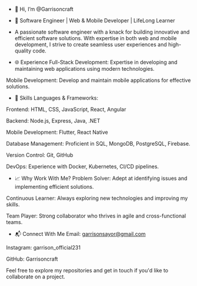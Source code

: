 - 👋 Hi, I’m @Garrisoncraft

- 🌟 Software Engineer | Web & Mobile Developer | LifeLong Learner

- A passionate software engineer with a knack for building innovative and efficient software solutions. With expertise in both web and mobile development, I strive to create seamless user experiences and high-quality code.

- 🌐 Experience
Full-Stack Development: Expertise in developing and maintaining web applications using modern technologies.

Mobile Development: Develop and maintain mobile applications for effective solutions.

- 🎯 Skills
Languages & Frameworks:

Frontend: HTML, CSS, JavaScript, React, Angular

Backend: Node.js, Express, Java, .NET

Mobile Development: Flutter, React Native

Database Management: Proficient in SQL, MongoDB, PostgreSQL, Firebase.

Version Control: Git, GitHub

DevOps: Experience with Docker, Kubernetes, CI/CD pipelines.

- 📈 Why Work With Me?
Problem Solver: Adept at identifying issues and implementing efficient solutions.

Continuous Learner: Always exploring new technologies and improving my skills.

Team Player: Strong collaborator who thrives in agile and cross-functional teams.

- 📬 Connect With Me
Email: garrisonsayor@gmail.com

Instagram: garrison_official231

GitHub: Garrisoncraft

Feel free to explore my repositories and get in touch if you'd like to collaborate on a project.
